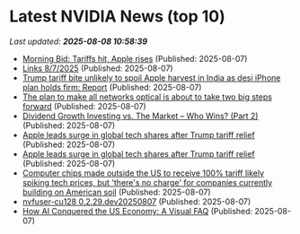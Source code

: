 # Latest NVIDIA News (top 10)
_Last updated: **2025-08-08 10:58:39**_

- [Morning Bid: Tariffs hit, Apple rises](https://finance.yahoo.com/news/morning-bid-tariffs-hit-apple-105753366.html) (Published: 2025-08-07)
- [Links 8/7/2025](https://www.nakedcapitalism.com/2025/08/links-8-7-2025.html) (Published: 2025-08-07)
- [Trump tariff bite unlikely to spoil Apple harvest in India as desi iPhone plan holds firm: Report](https://economictimes.indiatimes.com/industry/cons-products/electronics/trump-tariff-bite-unlikely-to-spoil-apple-harvest-in-india-as-desi-iphone-plan-holds-firm/articleshow/123165001.cms) (Published: 2025-08-07)
- [The plan to make all networks optical is about to take two big steps forward](https://www.theregister.com/2025/08/07/iown/) (Published: 2025-08-07)
- [Dividend Growth Investing vs. The Market – Who Wins? (Part 2)](https://thedividendguyblog.com/dividend-growth-vs-market-performance-part2/) (Published: 2025-08-07)
- [Apple leads surge in global tech shares after Trump tariff relief](https://economictimes.indiatimes.com/tech/technology/apple-leads-surge-in-global-tech-shares-after-trump-tariff-relief/articleshow/123164424.cms) (Published: 2025-08-07)
- [Apple leads surge in global tech shares after Trump tariff relief](https://www.channelnewsasia.com/business/apple-leads-surge-in-global-tech-shares-after-trump-tariff-relief-5282816) (Published: 2025-08-07)
- [Computer chips made outside the US to receive 100% tariff likely spiking tech prices, but 'there's no charge' for companies currently building on American soil](https://www.pcgamer.com/hardware/computer-chips-made-outside-the-us-to-receive-100-percent-tariff-likely-spiking-tech-prices-but-theres-no-charge-for-companies-currently-building-on-american-soil/) (Published: 2025-08-07)
- [nvfuser-cu128 0.2.29.dev20250807](https://pypi.org/project/nvfuser-cu128/0.2.29.dev20250807/) (Published: 2025-08-07)
- [How AI Conquered the US Economy: A Visual FAQ](https://www.derekthompson.org/p/how-ai-conquered-the-us-economy-a) (Published: 2025-08-07)

